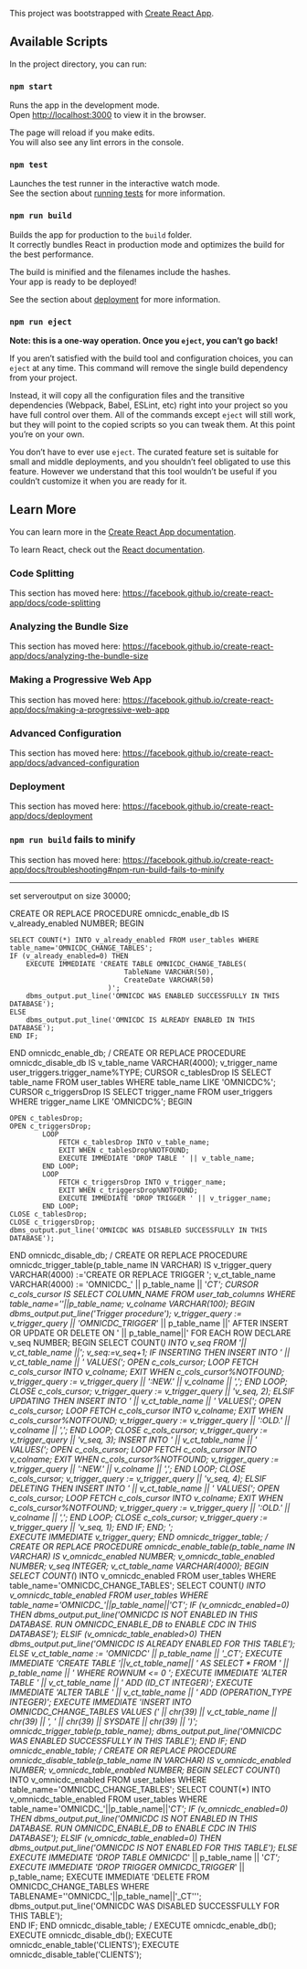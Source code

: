 This project was bootstrapped with [Create React App](https://github.com/facebook/create-react-app).

## Available Scripts

In the project directory, you can run:

### `npm start`

Runs the app in the development mode.<br>
Open [http://localhost:3000](http://localhost:3000) to view it in the browser.

The page will reload if you make edits.<br>
You will also see any lint errors in the console.

### `npm test`

Launches the test runner in the interactive watch mode.<br>
See the section about [running tests](https://facebook.github.io/create-react-app/docs/running-tests) for more information.

### `npm run build`

Builds the app for production to the `build` folder.<br>
It correctly bundles React in production mode and optimizes the build for the best performance.

The build is minified and the filenames include the hashes.<br>
Your app is ready to be deployed!

See the section about [deployment](https://facebook.github.io/create-react-app/docs/deployment) for more information.

### `npm run eject`

**Note: this is a one-way operation. Once you `eject`, you can’t go back!**

If you aren’t satisfied with the build tool and configuration choices, you can `eject` at any time. This command will remove the single build dependency from your project.

Instead, it will copy all the configuration files and the transitive dependencies (Webpack, Babel, ESLint, etc) right into your project so you have full control over them. All of the commands except `eject` will still work, but they will point to the copied scripts so you can tweak them. At this point you’re on your own.

You don’t have to ever use `eject`. The curated feature set is suitable for small and middle deployments, and you shouldn’t feel obligated to use this feature. However we understand that this tool wouldn’t be useful if you couldn’t customize it when you are ready for it.

## Learn More

You can learn more in the [Create React App documentation](https://facebook.github.io/create-react-app/docs/getting-started).

To learn React, check out the [React documentation](https://reactjs.org/).

### Code Splitting

This section has moved here: https://facebook.github.io/create-react-app/docs/code-splitting

### Analyzing the Bundle Size

This section has moved here: https://facebook.github.io/create-react-app/docs/analyzing-the-bundle-size

### Making a Progressive Web App

This section has moved here: https://facebook.github.io/create-react-app/docs/making-a-progressive-web-app

### Advanced Configuration

This section has moved here: https://facebook.github.io/create-react-app/docs/advanced-configuration

### Deployment

This section has moved here: https://facebook.github.io/create-react-app/docs/deployment

### `npm run build` fails to minify

This section has moved here: https://facebook.github.io/create-react-app/docs/troubleshooting#npm-run-build-fails-to-minify

----------------------------------------------------------------------------------------------------------------------------------------

set serveroutput on size 30000;

CREATE OR REPLACE PROCEDURE omnicdc_enable_db IS
    v_already_enabled NUMBER;
BEGIN

    SELECT COUNT(*) INTO v_already_enabled FROM user_tables WHERE table_name='OMNICDC_CHANGE_TABLES';
    IF (v_already_enabled=0) THEN
        EXECUTE IMMEDIATE 'CREATE TABLE OMNICDC_CHANGE_TABLES(
                                TableName VARCHAR(50),
                                CreateDate VARCHAR(50)
                            )';
        dbms_output.put_line('OMNICDC WAS ENABLED SUCCESSFULLY IN THIS DATABASE');
    ELSE
        dbms_output.put_line('OMNICDC IS ALREADY ENABLED IN THIS DATABASE');
    END IF;
    
END omnicdc_enable_db;
/
CREATE OR REPLACE PROCEDURE omnicdc_disable_db IS
    v_table_name VARCHAR(4000);
    v_trigger_name user_triggers.trigger_name%TYPE;
    CURSOR c_tablesDrop IS SELECT table_name FROM user_tables WHERE table_name LIKE 'OMNICDC%';
    CURSOR c_triggersDrop IS SELECT trigger_name FROM user_triggers WHERE trigger_name LIKE 'OMNICDC%';
BEGIN
 
    OPEN c_tablesDrop;
    OPEN c_triggersDrop;
            LOOP
                FETCH c_tablesDrop INTO v_table_name;
                EXIT WHEN c_tablesDrop%NOTFOUND;
                EXECUTE IMMEDIATE 'DROP TABLE ' || v_table_name;
            END LOOP;
            LOOP
                FETCH c_triggersDrop INTO v_trigger_name;
                EXIT WHEN c_triggersDrop%NOTFOUND;
                EXECUTE IMMEDIATE 'DROP TRIGGER ' || v_trigger_name;
            END LOOP;
    CLOSE c_tablesDrop;
    CLOSE c_triggersDrop;
    dbms_output.put_line('OMNICDC WAS DISABLED SUCCESSFULLY IN THIS DATABASE');    
END omnicdc_disable_db;
/
CREATE OR REPLACE PROCEDURE omnicdc_trigger_table(p_table_name IN VARCHAR) IS
    v_trigger_query VARCHAR(4000) :='CREATE OR REPLACE TRIGGER ';
    v_ct_table_name VARCHAR(4000) := 'OMNICDC_' || p_table_name || '_CT';
    CURSOR c_cols_cursor IS SELECT COLUMN_NAME FROM user_tab_columns WHERE table_name=''||p_table_name;
    v_colname VARCHAR(100);
BEGIN
        dbms_output.put_line('Trigger procedure');
        v_trigger_query := v_trigger_query || 'OMNICDC_TRIGGER_' || p_table_name ||' AFTER INSERT OR UPDATE OR DELETE ON ' || p_table_name||' FOR EACH ROW
                                                    DECLARE
                                                        v_seq NUMBER;
                                                    BEGIN
                                                        SELECT COUNT(*) INTO v_seq FROM '|| v_ct_table_name ||';
                                                        v_seq:=v_seq+1;
                                                        IF INSERTING THEN
                                                            INSERT INTO ' || v_ct_table_name || ' VALUES(';
                                                                OPEN c_cols_cursor;
                                                                LOOP
                                                                    FETCH c_cols_cursor INTO v_colname;
                                                                    EXIT WHEN c_cols_cursor%NOTFOUND;
                                                                    v_trigger_query := v_trigger_query || ':NEW.' || v_colname || ',';
                                                                END LOOP;
                                                                CLOSE c_cols_cursor;
                                                                v_trigger_query := v_trigger_query || 'v_seq, 2);
                                                        ELSIF UPDATING THEN
                                                                INSERT INTO ' || v_ct_table_name || ' VALUES(';
                                                                    OPEN c_cols_cursor;
                                                                    LOOP
                                                                        FETCH c_cols_cursor INTO v_colname;
                                                                        EXIT WHEN c_cols_cursor%NOTFOUND;
                                                                        v_trigger_query := v_trigger_query || ':OLD.' || v_colname || ',';
                                                                    END LOOP;
                                                                    CLOSE c_cols_cursor;
                                                                v_trigger_query := v_trigger_query || 'v_seq, 3);
                                                                INSERT INTO ' || v_ct_table_name || ' VALUES(';
                                                                    OPEN c_cols_cursor;
                                                                    LOOP
                                                                        FETCH c_cols_cursor INTO v_colname;
                                                                        EXIT WHEN c_cols_cursor%NOTFOUND;
                                                                        v_trigger_query := v_trigger_query || ':NEW.' || v_colname || ',';
                                                                    END LOOP;
                                                                    CLOSE c_cols_cursor;
                                                                v_trigger_query := v_trigger_query || 'v_seq, 4);
                                                        ELSIF DELETING THEN
                                                            INSERT INTO ' || v_ct_table_name || ' VALUES(';
                                                                    OPEN c_cols_cursor;
                                                                    LOOP
                                                                        FETCH c_cols_cursor INTO v_colname;
                                                                        EXIT WHEN c_cols_cursor%NOTFOUND;
                                                                        v_trigger_query := v_trigger_query || ':OLD.' || v_colname || ',';
                                                                    END LOOP;
                                                                    CLOSE c_cols_cursor;
                                                                v_trigger_query := v_trigger_query || 'v_seq, 1);
                                                        END IF;
                                                        END;
                                                    ';   
                                                    EXECUTE IMMEDIATE v_trigger_query;
END omnicdc_trigger_table;
/
CREATE OR REPLACE PROCEDURE omnicdc_enable_table(p_table_name IN VARCHAR) IS
    v_omnicdc_enabled NUMBER;
    v_omnicdc_table_enabled NUMBER;
    v_seq INTEGER;
    v_ct_table_name VARCHAR(4000);
BEGIN
    SELECT COUNT(*) INTO v_omnicdc_enabled FROM user_tables WHERE table_name='OMNICDC_CHANGE_TABLES';
    SELECT COUNT(*) INTO v_omnicdc_table_enabled FROM user_tables WHERE table_name='OMNICDC_'||p_table_name||'_CT';
    IF (v_omnicdc_enabled=0) THEN
        dbms_output.put_line('OMNICDC IS NOT ENABLED IN THIS DATABASE. RUN OMNICDC_ENABLE_DB to ENABLE CDC IN THIS DATABASE');
    ELSIF (v_omnicdc_table_enabled>0) THEN
        dbms_output.put_line('OMNICDC IS ALREADY ENABLED FOR THIS TABLE');
    ELSE
        v_ct_table_name := 'OMNICDC_' || p_table_name || '_CT';
        EXECUTE IMMEDIATE 'CREATE TABLE '||v_ct_table_name|| ' AS SELECT * FROM ' || p_table_name || ' WHERE ROWNUM <= 0 ';
        EXECUTE IMMEDIATE 'ALTER TABLE ' || v_ct_table_name || ' ADD (ID_CT INTEGER)';
        EXECUTE IMMEDIATE 'ALTER TABLE ' || v_ct_table_name || ' ADD (OPERATION_TYPE INTEGER)';
        EXECUTE IMMEDIATE 'INSERT INTO OMNICDC_CHANGE_TABLES VALUES (' || chr(39) || v_ct_table_name || chr(39) || ', ' || chr(39) || SYSDATE || chr(39) || ')';
        omnicdc_trigger_table(p_table_name);
		dbms_output.put_line('OMNICDC WAS ENABLED SUCCESSFULLY IN THIS TABLE');
    END IF; 
END omnicdc_enable_table;
/
CREATE OR REPLACE PROCEDURE omnicdc_disable_table(p_table_name IN VARCHAR) IS
    v_omnicdc_enabled NUMBER;
    v_omnicdc_table_enabled NUMBER;
BEGIN
    SELECT COUNT(*) INTO v_omnicdc_enabled FROM user_tables WHERE table_name='OMNICDC_CHANGE_TABLES';
    SELECT COUNT(*) INTO v_omnicdc_table_enabled FROM user_tables WHERE table_name='OMNICDC_'||p_table_name||'_CT';
    IF (v_omnicdc_enabled=0) THEN
        dbms_output.put_line('OMNICDC IS NOT ENABLED IN THIS DATABASE. RUN OMNICDC_ENABLE_DB to ENABLE CDC IN THIS DATABASE');
    ELSIF (v_omnicdc_table_enabled=0) THEN
        dbms_output.put_line('OMNICDC IS NOT ENABLED FOR THIS TABLE');
    ELSE
        EXECUTE IMMEDIATE 'DROP TABLE OMNICDC_' || p_table_name || '_CT';
        EXECUTE IMMEDIATE 'DROP TRIGGER OMNICDC_TRIGGER_' || p_table_name;
        EXECUTE IMMEDIATE 'DELETE FROM OMNICDC_CHANGE_TABLES WHERE TABLENAME=''OMNICDC_'||p_table_name||'_CT''';
        dbms_output.put_line('OMNICDC WAS DISABLED SUCCESSFULLY FOR THIS TABLE');   
    END IF; 
END omnicdc_disable_table;
/
EXECUTE omnicdc_enable_db();
EXECUTE omnicdc_disable_db();
EXECUTE omnicdc_enable_table('CLIENTS');
EXECUTE omnicdc_disable_table('CLIENTS');
